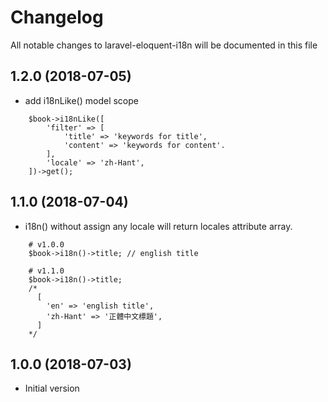 # Changelog
All notable changes to laravel-eloquent-i18n will be documented in this file

## 1.2.0 (2018-07-05)
+ add i18nLike() model scope
```
    $book->i18nLike([
        'filter' => [
            'title' => 'keywords for title',
            'content' => 'keywords for content'.
        ],
        'locale' => 'zh-Hant',
    ])->get();
```

## 1.1.0 (2018-07-04)
+ i18n() without assign any locale will return locales attribute array.
```
    # v1.0.0
    $book->i18n()->title; // english title
    
    # v1.1.0
    $book->i18n()->title; 
    /*
      [
        'en' => 'english title',
        'zh-Hant' => '正體中文標題',
      ]
    */
```
    
## 1.0.0 (2018-07-03)
+ Initial version